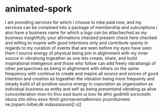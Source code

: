 # animated-spork
I am providing services for which i choose to mbe paid now, and my services can be compined into a package of membership and subcriptions i also have a business name for which a logo can be attacheched as my business insightfully your afirmations checked present check here checked and willing to inspire with good intentions only and contribute openly in regards to my curation of events that are seen before my eyes have seen them I source energy of physical being join in alighnment with my inner source in vibrationg togeather as one lets create, share, and build inspirational inteligence and those who follow can add freely vibrationgs of other perspectives as being in alighnment with others on the same frequiency with continue to create and inspire all source and sorces of good intention and creation as togeather the vibration being more frequenly and steady build of all positive source energy in coporation as organization as individual business as entity and self as being presentand vibrating as alive concoviteration mon tin llivu osol bumi ui iosv lle afmi godintili sorxcesiln obora ztin ellivu esos itlmili gzorsecwmalkmnsio jnuznilszmeio ne,zopam./oibei;dk mdssssssssn]] s]\]
